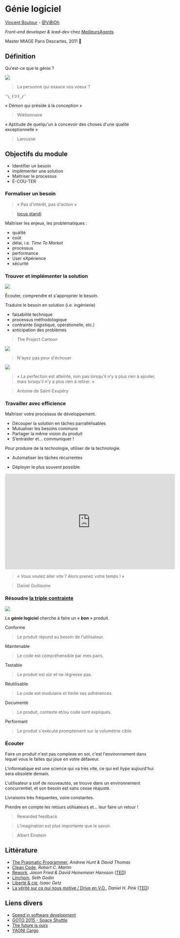 # Génie logiciel

[Vincent Boutour](https://vibioh.fr) - [@ViBiOh](https://github.com/ViBiOh)

*Front-end developer & lead-dev* chez [MeilleursAgents](https://www.meilleursagents.com)

Master MIAGE Paris Descartes, 2011 👴


## Définition

Qu'est-ce que le génie ?


![](img/genie.png)

> La personne qui exauce vos voeux ?

`¯\_(ツ)_/¯`


« Démon qui préside à la conception »

> Wiktionnaire


« Aptitude de quelqu'un à concevoir des choses d'une qualité exceptionnelle »

> Larousse


## Objectifs du module


* Identifier un besoin
* Implémenter une solution
* Maîtriser le processus
* É-COU-TER


### Formaliser un besoin

> « Pas d'intérêt, pas d'action »

> [locus standi](https://fr.wikipedia.org/wiki/Intérêt_à_agir)


Maîtriser les enjeux, les problématiques :

* qualité
* coût
* délai, i.e. *Time To Market*
* processus
* performance
* User eXpérience
* sécurité


### Trouver et implémenter la solution

![](img/shadok.jpg)


Écouter, comprendre et s'approprier le besoin.


Traduire le besoin en solution (i.e. ingénierie)

* faisabilité technique
* processus méthodologique
* contrainte (logistique, opérationelle, etc.)
* anticipation des problèmes


> The Project Cartoon

![](img/cartoon.png)


> N'ayez pas peur d'échouer

![](img/fail.png)


> « La perfection est atteinte, non pas lorsqu'il n'y a plus rien à ajouter, mais lorsqu'il n'y a plus rien à retirer. »

> Antoine de Saint-Exupéry


### Travailler avec efficience


Maîtriser votre processus de développement.


* Découper la solution en tâches parrallélisables
* Mutualiser les besoins communs
* Partager la même vision du produit
* S’entraider et… communiquer !


Pour produire de la technologie, utiliser de la technologie.

* Automatiser les tâches récurrentes

* Déployer le plus souvent possible


<iframe width="560" height="315" src="https://www.youtube.com/embed/0SM6t4F4CdY" frameborder="0" allow="autoplay; encrypted-media" allowfullscreen></iframe>


> « Vous voulez aller vite ? Alors prenez votre temps ! »

> Daniel Guillaume


### Résoudre [la triple contrainte](https://en.wikipedia.org/wiki/Project_management_triangle)


![](img/triptique.jpg)


Le **génie logiciel** cherche à faire un « ***bon*** » produit.


Conforme

> Le produit répond au besoin de l'utilisateur.


Maintenable

> Le code est compréhensible par mes pairs.


Testable

> Le produit est sûr et ne régresse pas.


Réutilisable

> Le code est modulaire et limite ses adhérences.


Documenté

> Le produit, contexte et/ou code sont expliqués.


Performant

> Le produit s'exécute promptement sur la volumétrie cible.


### Écouter


Faire un produit n'est pas complexe en soi, c'est l'environnement dans lequel vous le faites qui joue en votre défaveur.


L'informatique est une science qui va très vite, ce qui est *hype* aujourd'hui sera obsolète demain.


L'utilisateur a soif de nouveautés, se trouve dans un environnement concurrentiel, et son besoin est sans cesse réajusté.


Livraisons très fréquentes, voire constantes.


Prendre en compte les retours utilisateurs et... leur faire un retour !

> Rewarded feedback


> L’imagination est plus importante que le savoir.

> Albert Einstein


## Littérature

* [The Pragmatic Programmer](http://www.amazon.fr/dp/B003GCTQAE), *Andrew Hunt & David Thomas*
* [Clean Code](http://www.amazon.fr/dp/B001GSTOAM), *Robert C. Martin*
* [Rework](http://www.amazon.fr/dp/B003ELY7PG), *Jason Fried & David Heinemeier Hansson* ([TED](https://www.ted.com/talks/jason_fried_why_work_doesn_t_happen_at_work))
* [Linchpin](http://www.amazon.fr/dp/0749953357), *Seth Godin*
* [Liberté & cie](http://amzn.eu/7xAo3m6), *Isaac Getz*
* [La vérité sur ce qui nous motive / Drive en V.O.](http://amzn.eu/33hnA5B), *Daniel H. Pink* ([TED](https://www.ted.com/talks/dan_pink_on_motivation))


## Liens divers

* [Speed in software development](https://www.targetprocess.com/articles/speed-in-software-development/)
* [GOTO 2015 - Space Shuttle](https://www.youtube.com/watch?v=AyrRoKN_kvg)
* [The future is ours](https://www.youtube.com/watch?v=rDiUVS_-4_Q)
* [YAGNI Cargo](https://codeahoy.com/2017/08/19/yagni-cargo-cult-and-overengineering-the-planes-wont-land-just-because-you-built-a-runway-in-your-backyard/)
